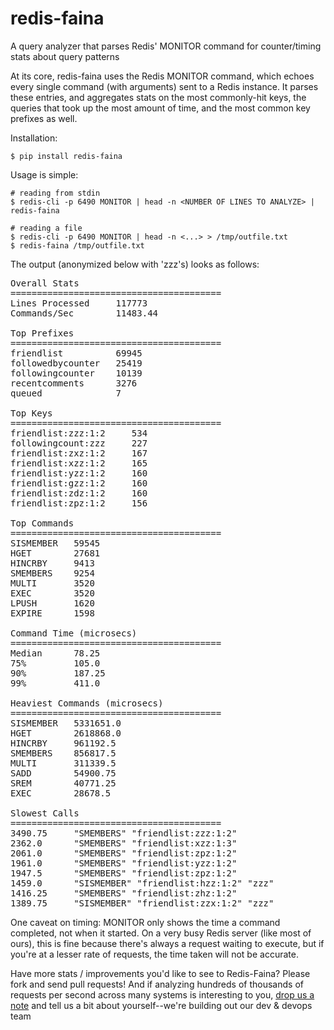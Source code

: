 redis-faina
===========

A query analyzer that parses Redis' MONITOR command for counter/timing stats about query patterns

At its core, redis-faina uses the Redis MONITOR command, which echoes every single command (with arguments) sent to a Redis instance. It parses these
entries, and aggregates stats on the most commonly-hit keys, the queries that took up the most amount of time, and the most common key prefixes
as well.

Installation:

    $ pip install redis-faina

Usage is simple:

    # reading from stdin
    $ redis-cli -p 6490 MONITOR | head -n <NUMBER OF LINES TO ANALYZE> | redis-faina

    # reading a file
    $ redis-cli -p 6490 MONITOR | head -n <...> > /tmp/outfile.txt
    $ redis-faina /tmp/outfile.txt

The output (anonymized below with 'zzz's) looks as follows:

<pre>
Overall Stats
========================================
Lines Processed     117773
Commands/Sec        11483.44

Top Prefixes
========================================
friendlist          69945
followedbycounter   25419
followingcounter    10139
recentcomments      3276
queued              7

Top Keys
========================================
friendlist:zzz:1:2     534
followingcount:zzz     227
friendlist:zxz:1:2     167
friendlist:xzz:1:2     165
friendlist:yzz:1:2     160
friendlist:gzz:1:2     160
friendlist:zdz:1:2     160
friendlist:zpz:1:2     156

Top Commands
========================================
SISMEMBER   59545
HGET        27681
HINCRBY     9413
SMEMBERS    9254
MULTI       3520
EXEC        3520
LPUSH       1620
EXPIRE      1598

Command Time (microsecs)
========================================
Median      78.25
75%         105.0
90%         187.25
99%         411.0

Heaviest Commands (microsecs)
========================================
SISMEMBER   5331651.0
HGET        2618868.0
HINCRBY     961192.5
SMEMBERS    856817.5
MULTI       311339.5
SADD        54900.75
SREM        40771.25
EXEC        28678.5

Slowest Calls
========================================
3490.75     "SMEMBERS" "friendlist:zzz:1:2"
2362.0      "SMEMBERS" "friendlist:xzz:1:3"
2061.0      "SMEMBERS" "friendlist:zpz:1:2"
1961.0      "SMEMBERS" "friendlist:yzz:1:2"
1947.5      "SMEMBERS" "friendlist:zpz:1:2"
1459.0      "SISMEMBER" "friendlist:hzz:1:2" "zzz"
1416.25     "SMEMBERS" "friendlist:zhz:1:2"
1389.75     "SISMEMBER" "friendlist:zzx:1:2" "zzz"
</pre>


One caveat on timing: MONITOR only shows the time a command completed, not when it started. On a very busy Redis server (like most of ours), this is
fine because there's always a request waiting to execute, but if you're at a lesser rate of requests, the time taken will not be accurate.

Have more stats / improvements you'd like to see to Redis-Faina? Please fork and send pull requests! And if analyzing hundreds of thousands of requests per second
across many systems is interesting to you, [drop us a note](http://instagram.com/about/jobs/) and tell us a bit about yourself--we're building out our dev & devops team
